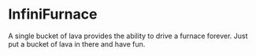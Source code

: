 InfiniFurnace
===

A single bucket of lava provides the ability to drive a furnace forever.
Just put a bucket of lava in there and have fun.
